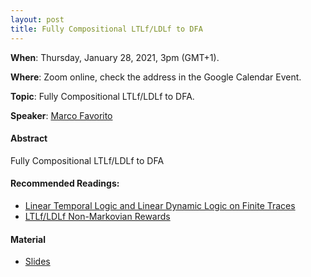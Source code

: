 ```yaml
---
layout: post
title: Fully Compositional LTLf/LDLf to DFA
---
```


**When**:  Thursday, January 28, 2021, 3pm (GMT+1).

**Where**: Zoom online, check the address in the Google Calendar Event.

**Topic**: Fully Compositional LTLf/LDLf to DFA.

**Speaker**: [Marco Favorito](https://marcofavorito.me/)

#### Abstract
Fully Compositional LTLf/LDLf to DFA


#### Recommended Readings:
- [Linear Temporal Logic and Linear Dynamic Logic on Finite Traces](https://bit.ly/2D7gTGn)
- [LTLf/LDLf Non-Markovian Rewards](https://bit.ly/3iqLUFc)


#### Material
- [Slides](https://drive.google.com/file/d/1ySWItVvfSrd8mxjoXe7qZ0nA01aXMsOM/view?usp=sharing)
